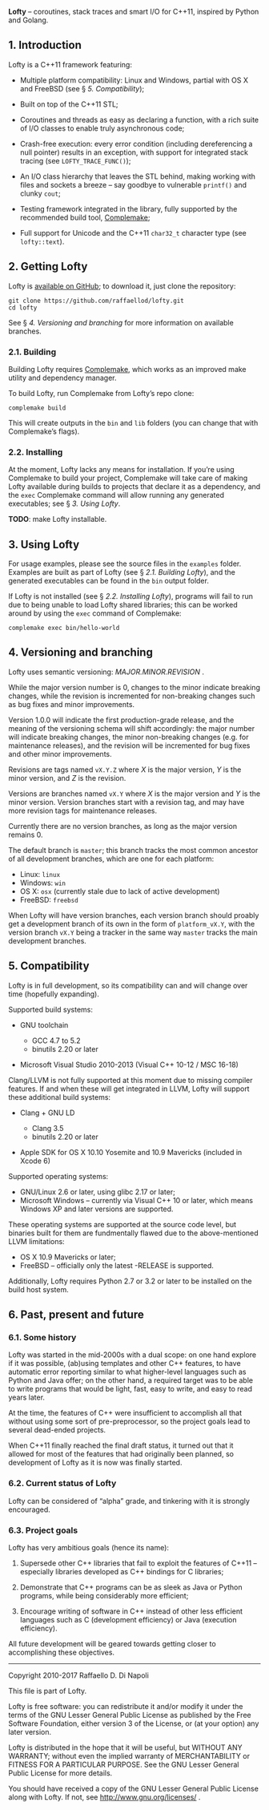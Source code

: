 ﻿**Lofty** – coroutines, stack traces and smart I/O for C++11, inspired by Python and Golang. 

## 1. Introduction

Lofty is a C++11 framework featuring:

*  Multiple platform compatibility: Linux and Windows, partial with OS X and FreeBSD (see §
   _5. Compatibility_);

*  Built on top of the C++11 STL;

*  Coroutines and threads as easy as declaring a function, with a rich suite of I/O classes to enable truly
   asynchronous code;

*  Crash-free execution: every error condition (including dereferencing a null pointer) results in an
   exception, with support for integrated stack tracing (see `LOFTY_TRACE_FUNC()`);

*  An I/O class hierarchy that leaves the STL behind, making working with files and sockets a breeze – say
   goodbye to vulnerable `printf()` and clunky `cout`;

*  Testing framework integrated in the library, fully supported by the recommended build tool,
   [Complemake](https://github.com/raffaellod/complemake);

*  Full support for Unicode and the C++11 `char32_t` character type (see `lofty::text`).


## 2. Getting Lofty

Lofty is [available on GitHub](https://github.com/raffaellod/lofty); to download it, just clone the
repository:

```
git clone https://github.com/raffaellod/lofty.git
cd lofty
```

See § _4. Versioning and branching_ for more information on available branches.


### 2.1. Building

Building Lofty requires [Complemake](https://github.com/raffaellod/complemake), which works as an improved
make utility and dependency manager.

To build Lofty, run Complemake from Lofty’s repo clone:

```
complemake build
```

This will create outputs in the `bin` and `lib` folders (you can change that with Complemake’s flags).


### 2.2. Installing

At the moment, Lofty lacks any means for installation.
If you’re using Complemake to build your project, Complemake will take care of making Lofty available during
builds to projects that declare it as a dependency, and the `exec` Complemake command will allow running any
generated executables; see § _3. Using Lofty_.

**TODO**: make Lofty installable.


## 3. Using Lofty

For usage examples, please see the source files in the `examples` folder. Examples are built as part of Lofty
(see § _2.1. Building Lofty_), and the generated executables can be found in the `bin` output folder.

If Lofty is not installed (see § _2.2. Installing Lofty_), programs will fail to run due to being unable to
load Lofty shared libraries; this can be worked around by using the `exec` command of Complemake:

```
complemake exec bin/hello-world
```


## 4. Versioning and branching

Lofty uses semantic versioning: _MAJOR.MINOR.REVISION_ .

While the major version number is 0, changes to the minor indicate breaking changes, while the revision is
incremented for non-breaking changes such as bug fixes and minor improvements.

Version 1.0.0 will indicate the first production-grade release, and the meaning of the versioning schema will
shift accordingly: the major number will indicate breaking changes, the minor non-breaking changes (e.g. for
maintenance releases), and the revision will be incremented for bug fixes and other minor improvements.

Revisions are tags named `vX.Y.Z` where _X_ is the major version, _Y_ is the minor version, and _Z_ is the
revision.

Versions are branches named `vX.Y` where _X_ is the major version and _Y_ is the minor version. Version
branches start with a revision tag, and may have more revision tags for maintenance releases.

Currently there are no version branches, as long as the major version remains 0.

The default branch is `master`; this branch tracks the most common ancestor of all development branches, which
are one for each platform:

*  Linux:   `linux`
*  Windows: `win`
*  OS X:    `osx` (currently stale due to lack of active development)
*  FreeBSD: `freebsd`

When Lofty will have version branches, each version branch should proably get a development branch of its own
in the form of `platform_vX.Y`, with the version branch `vX.Y` being a tracker in the same way `master` tracks
the main development branches.


## 5. Compatibility

Lofty is in full development, so its compatibility can and will change over time (hopefully expanding).

Supported build systems:

*  GNU toolchain
   *  GCC 4.7 to 5.2
   *  binutils 2.20 or later

*  Microsoft Visual Studio 2010-2013 (Visual C++ 10-12 / MSC 16-18)

Clang/LLVM is not fully supported at this moment due to missing compiler features. If and when these will get
integrated in LLVM, Lofty will support these additional build systems:

*  Clang + GNU LD
   *  Clang 3.5
   *  binutils 2.20 or later

*  Apple SDK for OS X 10.10 Yosemite and 10.9 Mavericks (included in Xcode 6)

Supported operating systems:

*  GNU/Linux 2.6 or later, using glibc 2.17 or later;
*  Microsoft Windows – currently via Visual C++ 10 or later, which means Windows XP and later versions are
   supported.

These operating systems are supported at the source code level, but binaries built for them are fundmentally
flawed due to the above-mentioned LLVM limitations:

*  OS X 10.9 Mavericks or later;
*  FreeBSD – officially only the latest -RELEASE is supported.

Additionally, Lofty requires Python 2.7 or 3.2 or later to be installed on the build host system.


## 6. Past, present and future


### 6.1. Some history

Lofty was started in the mid-2000s with a dual scope: on one hand explore if it was possible, (ab)using
templates and other C++ features, to have automatic error reporting similar to what higher-level languages
such as Python and Java offer; on the other hand, a required target was to be able to write programs that
would be light, fast, easy to write, and easy to read years later.

At the time, the features of C++ were insufficient to accomplish all that without using some sort of
pre-preprocessor, so the project goals lead to several dead-ended projects.

When C++11 finally reached the final draft status, it turned out that it allowed for most of the features that
had originally been planned, so development of Lofty as it is now was finally started.


### 6.2. Current status of Lofty

Lofty can be considered of “alpha” grade, and tinkering with it is strongly encouraged.


### 6.3. Project goals

Lofty has very ambitious goals (hence its name):

1. Supersede other C++ libraries that fail to exploit the features of C++11 – especially libraries developed
   as C++ bindings for C libraries;

2. Demonstrate that C++ programs can be as sleek as Java or Python programs, while being considerably more
   efficient;

3. Encourage writing of software in C++ instead of other less efficient languages such as C (development
   efficiency) or Java (execution efficiency).

All future development will be geared towards getting closer to accomplishing these objectives.




--------------------------------------------------------------------------------------------------------------
Copyright 2010-2017 Raffaello D. Di Napoli

This file is part of Lofty.

Lofty is free software: you can redistribute it and/or modify it under the terms of the GNU Lesser General
Public License as published by the Free Software Foundation, either version 3 of the License, or (at your
option) any later version.

Lofty is distributed in the hope that it will be useful, but WITHOUT ANY WARRANTY; without even the implied
warranty of MERCHANTABILITY or FITNESS FOR A PARTICULAR PURPOSE. See the GNU Lesser General Public License for
more details.

You should have received a copy of the GNU Lesser General Public License along with Lofty. If not, see
http://www.gnu.org/licenses/ .
